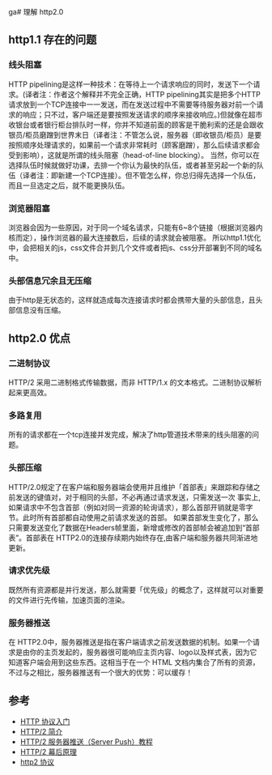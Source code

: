ga# 理解 http2.0

## http1.1 存在的问题

### 线头阻塞

HTTP pipelining是这样一种技术：在等待上一个请求响应的同时，发送下一个请求。(译者注：作者这个解释并不完全正确，HTTP pipelining其实是把多个HTTP请求放到一个TCP连接中一一发送，而在发送过程中不需要等待服务器对前一个请求的响应；只不过，客户端还是要按照发送请求的顺序来接收响应。)但就像在超市收银台或者银行柜台排队时一样，你并不知道前面的顾客是干脆利索的还是会跟收银员/柜员磨蹭到世界末日（译者注：不管怎么说，服务器（即收银员/柜员）是要按照顺序处理请求的，如果前一个请求非常耗时（顾客磨蹭），那么后续请求都会受到影响），这就是所谓的线头阻塞（head-of-line blocking）。
当然，你可以在选择队伍时候就做好功课，去排一个你认为最快的队伍，或者甚至另起一个新的队伍（译者注：即新建一个TCP连接）。但不管怎么样，你总归得先选择一个队伍，而且一旦选定之后，就不能更换队伍。

### 浏览器阻塞

浏览器会因为一些原因，对于同一个域名请求，只能有6~8个链接（根据浏览器内核而定），操作浏览器的最大连接数后，后续的请求就会被阻塞。
所以http1.1优化中，会把相关的js，css文件合并到几个文件或者把js、css分开部署到不同的域名中。

### 头部信息冗余且无压缩

由于http是无状态的，这样就造成每次连接请求时都会携带大量的头部信息，且头部信息没有压缩。

## http2.0 优点

### 二进制协议

HTTP/2 采用二进制格式传输数据，而非 HTTP/1.x 的文本格式。二进制协议解析起来更高效。

### 多路复用

所有的请求都在一个tcp连接并发完成，解决了http管道技术带来的线头阻塞的问题。

### 头部压缩

HTTP/2.0规定了在客户端和服务器端会使用并且维护「首部表」来跟踪和存储之前发送的键值对，对于相同的头部，不必再通过请求发送，只需发送一次
事实上,如果请求中不包含首部（例如对同一资源的轮询请求），那么首部开销就是零字节。此时所有首部都自动使用之前请求发送的首部。
如果首部发生变化了，那么只需要发送变化了数据在Headers帧里面，新增或修改的首部帧会被追加到“首部表”。首部表在 HTTP2.0的连接存续期内始终存在,由客户端和服务器共同渐进地更新。

### 请求优先级

既然所有资源都是并行发送，那么就需要「优先级」的概念了，这样就可以对重要的文件进行先传输，加速页面的渲染。

### 服务器推送

在 HTTP2.0中，服务器推送是指在客户端请求之前发送数据的机制。如果一个请求是由你的主页发起的，服务器很可能响应主页内容、logo以及样式表，因为它知道客户端会用到这些东西。这相当于在一个 HTML 文档内集合了所有的资源，不过与之相比，服务器推送有一个很大的优势：可以缓存！

## 参考

- [HTTP 协议入门](http://www.ruanyifeng.com/blog/2016/08/http.html)
- [HTTP/2 简介](https://developers.google.com/web/fundamentals/performance/http2/?hl=zh-cn)
- [HTTP/2 服务器推送（Server Push）教程](http://www.ruanyifeng.com/blog/2018/03/http2_server_push.html)
- [HTTP/2 幕后原理](https://www.ibm.com/developerworks/cn/web/wa-http2-under-the-hood/index.html)
- [http2 协议](https://www.jianshu.com/p/47d02f10757f)
